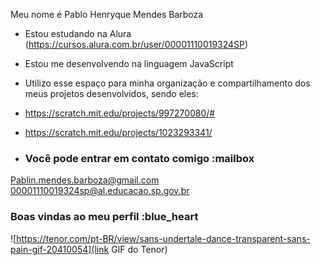 Meu nome é Pablo Henryque Mendes Barboza

- Estou estudando na Alura (https://cursos.alura.com.br/user/00001110019324SP)
- Estou me desenvolvendo na linguagem JavaScript
- Utilizo esse espaço para minha organização e compartilhamento dos meus projetos desenvolvidos, sendo eles:
- https://scratch.mit.edu/projects/997270080/#
- https://scratch.mit.edu/projects/1023293341/

- ### Você pode entrar em contato comigo :mailbox

Pablin.mendes.barboza@gmail.com
00001110019324sp@al.educacao.sp.gov.br

### Boas vindas ao meu perfil :blue_heart


![https://tenor.com/pt-BR/view/sans-undertale-dance-transparent-sans-pain-gif-20410054](link GIF do Tenor)

